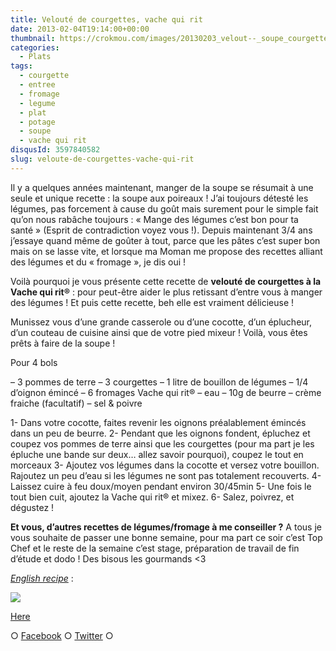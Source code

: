 ```yaml
---
title: Velouté de courgettes, vache qui rit
date: 2013-02-04T19:14:00+00:00
thumbnail: https://crokmou.com/images/20130203_velout--_soupe_courgette_vache_qui_rit_0006.jpg
categories:
  - Plats
tags:
  - courgette
  - entree
  - fromage
  - legume
  - plat
  - potage
  - soupe
  - vache qui rit
disqusId: 3597840582
slug: veloute-de-courgettes-vache-qui-rit
---
```


Il y a quelques années maintenant, manger de la soupe se résumait à une seule et unique recette : la soupe aux poireaux ! J’ai toujours détesté les légumes, pas forcement à cause du goût mais surement pour le simple fait qu’on nous rabâche toujours : « Mange des légumes c’est bon pour ta santé » (Esprit de contradiction voyez vous !). Depuis maintenant 3/4 ans j’essaye quand même de goûter à tout, parce que les pâtes c’est super bon mais on se lasse vite, et lorsque ma Moman me propose des recettes alliant des légumes et du « fromage », je dis oui !

Voilà pourquoi je vous présente cette recette de **velouté de courgettes à la Vache qui rit®** : pour peut-être aider le plus retissant d’entre vous à manger des légumes ! Et puis cette recette, beh elle est vraiment délicieuse !

Munissez vous d’une grande casserole ou d’une cocotte, d’un éplucheur, d’un couteau de cuisine ainsi que de votre pied mixeur ! Voilà, vous êtes prêts à faire de la soupe !

Pour 4 bols

– 3 pommes de terre
– 3 courgettes
– 1 litre de bouillon de légumes
– 1/4 d’oignon émincé
– 6 fromages Vache qui rit®
– eau
– 10g de beurre
– crème fraiche (facultatif)
– sel & poivre

1- Dans votre cocotte, faites revenir les oignons préalablement émincés dans un peu de beurre.
2- Pendant que les oignons fondent, épluchez et coupez vos pommes de terre ainsi que les courgettes (pour ma part je les épluche une bande sur deux… allez savoir pourquoi), coupez le tout en morceaux
3- Ajoutez vos légumes dans la cocotte et versez votre bouillon. Rajoutez un peu d’eau si les légumes ne sont pas totalement recouverts.
4- Laissez cuire à feu doux/moyen pendant environ 30/45min
5- Une fois le tout bien cuit, ajoutez la Vache qui rit® et mixez.
6- Salez, poivrez, et dégustez !

**Et vous, d’autres recettes de légumes/fromage à me conseiller ?**
A tous je vous souhaite de passer une bonne semaine, pour ma part ce soir c’est Top Chef et le reste de la semaine c’est stage, préparation de travail de fin d’étude et dodo ! Des bisous les gourmands <3

_[English recipe](https://lh6.googleusercontent.com/-dXqjAPGHMNU/UQ_57DwSeKI/AAAAAAAAGho/YOvwzV9gejQ/s842/soup_of_zucchinis_with_the_laughing_cow.jpg)_ :

[![](http://www.crokmou.com/wp-content/uploads/2013/02/soup_of_zucchinis_with_the_laughing_cow-300x2121-300x212.jpg)](http://www.crokmou.com/wp-content/uploads/2013/02/soup_of_zucchinis_with_the_laughing_cow-300x2121.jpg)

[Here](https://lh6.googleusercontent.com/-dXqjAPGHMNU/UQ_57DwSeKI/AAAAAAAAGho/YOvwzV9gejQ/s842/soup_of_zucchinis_with_the_laughing_cow.jpg)

○ [Facebook](https://www.facebook.com/crokmou.blog) ○ [Twitter](https://twitter.com/Crokmou) ○